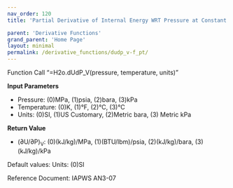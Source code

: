 ```yaml
---
nav_order: 120
title: 'Partial Derivative of Internal Energy WRT Pressure at Constant Volume f(P, T)'

parent: 'Derivative Functions'
grand_parent: 'Home Page'
layout: minimal
permalink: /derivative_functions/dudp_v-f_pt/
---
```


Function Call “=H2o.dUdP\_V(pressure, temperature, units)”

**Input Parameters**

- Pressure: (0)MPa, (1)psia, (2)bara, (3)kPa
- Temperature: (0)K, (1)°F, (2)°C, (3)°C
- Units: (0)SI, (1)US Customary, (2)Metric bara, (3) Metric kPa

**Return Value**

- (∂U/∂P)<sub>V</sub>: (0)(kJ/kg)/MPa, (1)(BTU/lbm)/psia, (2)(kJ/kg)/bara, (3)(kJ/kg)/kPa

Default values: Units: (0)SI

Reference Document: IAPWS AN3-07